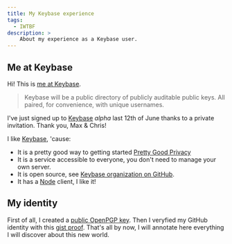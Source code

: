 ```yaml
---
title: My Keybase experience
tags:
  - IWTBF
description: >
    About my experience as a Keybase user.
---
```


## Me at Keybase

Hi! This is [me at Keybase][2].

> Keybase will be a public directory of publicly auditable public keys. All paired, for convenience, with unique usernames.

I've just signed up to [Keybase][1] *alpha* last 12th of June thanks to a private invitation. Thank you, Max & Chris!

I like [Keybase][1], 'cause:

* It is a pretty good way to getting started [Pretty Good Privacy][3]
* It is a service accessible to everyone, you don't need to manage your own server.
* It is open source, see [Keybase organization on GitHub][4].
* It has a [Node][5] client, I like it!

## My identity

First of all, I created a [public OpenPGP key][6].
Then I veryfied my GitHub identity with this [gist proof][7].
That's all by now, I will annotate here everything I will discover about this new world.

  [1]: https://keybase.io/
  [2]: https://keybase.io/fibo
  [3]: http://en.wikipedia.org/wiki/Pretty_Good_Privacy
  [4]: https://github.com/keybase
  [5]: http://nodejs.org/
  [6]: https://keybase.io/fibo/key.asc
  [7]: https://gist.github.com/a5ebb031ad2ee2bdaf00


